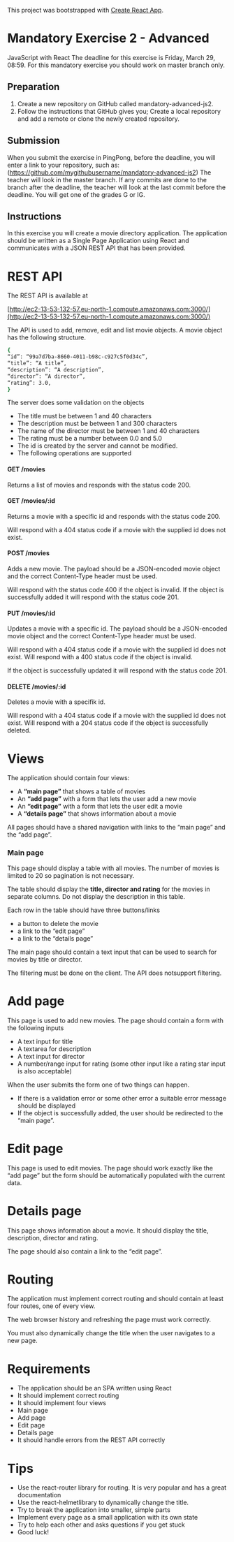 This project was bootstrapped with [Create React App](https://github.com/facebook/create-react-app).

# Mandatory Exercise 2 - Advanced
JavaScript with React
The deadline for this exercise is Friday, March 29, 08:59.
For this mandatory exercise you should work on master branch only.
## Preparation
1. Create a new repository on GitHub called mandatory-advanced-js2.
2. Follow the instructions that GitHub gives you; Create a local repository and add a remote
or clone the newly created repository.
## Submission
When you submit the exercise in PingPong, before the deadline, you will enter a link to your
repository, such as:
(https://github.com/mygithubusername/mandatory-advanced-js2)
The teacher will look in the master branch. If any commits are done to the branch after the
deadline, the teacher will look at the last commit before the deadline.
You will get one of the grades G or IG.
## Instructions
In this exercise you will create a movie directory application. The application should be written as
a Single Page Application using React and communicates with a JSON REST API that has been
provided.
# REST API
The REST API is available at



[http://ec2-13-53-132-57.eu-north-1.compute.amazonaws.com:3000/](http://ec2-13-53-132-57.eu-north-1.compute.amazonaws.com:3000/)

The API is used to add, remove, edit and list movie objects. A movie object has the following
structure.
```sh
{
“id”: “99a7d7ba-8660-4011-b98c-c927c5f0d34c”,
“title”: “A title”,
“description”: “A description”,
“director”: “A director”,
“rating”: 3.0,
}
```

The server does some validation on the objects

  - The title must be between 1 and 40 characters
  - The description must be between 1 and 300 characters
  - The name of the director must be between 1 and 40 characters
  - The rating must be a number between 0.0 and 5.0
  - The id is created by the server and cannot be modified.
  - The following operations are supported

#### GET /movies
Returns a list of movies and responds with the status code 200.

#### GET /movies/:id
Returns a movie with a specific id and responds with the status code 200.

Will respond with a 404 status code if a movie with the supplied id does not exist.

#### POST /movies
Adds a new movie. The payload should be a JSON-encoded movie object and the correct
Content-Type header must be used.

Will respond with the status code 400 if the object is invalid. If the object is successfully added it
will respond with the status code 201.

#### PUT /movies/:id
Updates a movie with a specific id. The payload should be a JSON-encoded movie object and the
correct Content-Type header must be used.

Will respond with a 404 status code if a movie with the supplied id does not exist. Will respond
with a 400 status code if the object is invalid.

If the object is successfully updated it will respond with the status code 201.

#### DELETE /movies/:id
Deletes a movie with a specifik id.

Will respond with a 404 status code if a movie with the supplied id does not exist. Will respond
with a 204 status code if the object is successfully deleted.

# Views
The application should contain four views:

- A **“main page”** that shows a table of movies
- An **“add page”** with a form that lets the user add a new movie
- An **“edit page”** with a form that lets the user edit a movie
- A **“details page”** that shows information about a movie

All pages should have a shared navigation with links to the “main page” and the “add page”.

### Main page
This page should display a table with all movies. The number of movies is limited to 20 so
pagination is not necessary.

The table should display the **title, director and rating** for the movies in separate columns. Do not
display the description in this table.

Each row in the table should have three buttons/links
- a button to delete the movie
- a link to the “edit page”
- a link to the “details page”

The main page should contain a text input that can be used to search for movies by title or
director.

The filtering must be done on the client. The API does notsupport filtering.
# Add page
This page is used to add new movies. The page should contain a form with the following inputs

- A text input for title
- A textarea for description
- A text input for director
- A number/range input for rating (some other input like a rating star input is also
acceptable)

When the user submits the form one of two things can happen.

- If there is a validation error or some other error a suitable error message should be
displayed
- If the object is successfully added, the user should be redirected to the “main page”.
# Edit page
This page is used to edit movies. The page should work exactly like the “add page” but the form
should be automatically populated with the current data.
# Details page
This page shows information about a movie. It should display the title, description, director and
rating.

The page should also contain a link to the “edit page”.
# Routing
The application must implement correct routing and should contain at least four routes, one of
every view.

The web browser history and refreshing the page must work correctly.

You must also dynamically change the title when the user navigates to a new page.
# Requirements
- The application should be an SPA written using React
- It should implement correct routing
- It should implement four views
- Main page
- Add page
- Edit page
- Details page
- It should handle errors from the REST API correctly
# Tips
- Use the react-router library for routing. It is very popular and has a great documentation
- Use the react-helmetlibrary to dynamically change the title.
- Try to break the application into smaller, simple parts
- Implement every page as a small application with its own state
- Try to help each other and asks questions if you get stuck
- Good luck!